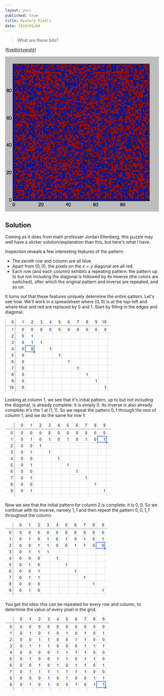 ```yaml
---
layout: post
published: true
title: Mystery Pixels
date: 2019/01/04
---
```


>What are these bits?

<!--more-->

([fivethirtyeight](https://fivethirtyeight.com/features/what-the-heck-are-these-dang-bits/))

![Pixelized square image.](/img/ellenberg.png)


## Solution

Coming as it does from math professer Jordan Ellenberg, this puzzle may well have a slicker solution/explanation than this, but here's what I have.

Inspection reveals a few interesting features of the pattern: 
- The zeroth row and column are all blue.
- Apart from $(0,0)$, the pixels on the $x=y$ diagonal are all red.
- Each row (and each column) exhibits a repeating pattern: the pattern up to but not including the diagonal is followed by its inverse (the colors are switched), after which the original pattern and inverse are repeated, and so on.

It turns out that these features uniquely determine the entire pattern.  Let's see how. We'll work in a spreadsheet where $(0,0)$ is at the top-left and where blue and red are replaced by $0$ and $1$.  Start by filling in the edges and diagonal:

![Edges and diagonal](/img/1.PNG)

Looking at column $1$, we see that it's initial pattern, up to but not including the diagonal, is already complete: it is simply $0$. Its inverse is also already complete: it's the $1$ at $(1,1)$.  So we repeat the pattern $0,1$ through the rest of column $1$, and we do the same for row $1$:

![Row and column 1 complete](/img/2.PNG)

Now we see that the initial pattern for column $2$ is complete: it is $0,0$. So we continue with its inverse, namely $1,1$ and then repeat the pattern $0,0,1,1$ throughout the column.

![Row and column 2 complete](/img/3.PNG)

You get the idea: this can be repeated for every row and column, to determine the value of every pixel in the grid.

![Grid complete](/img/4.PNG)

<br>
